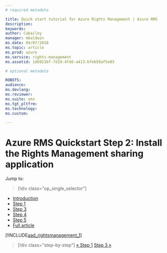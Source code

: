 ```yaml
---
# required metadata

title: Quick start tutorial for Azure Rights Management | Azure RMS
description:
keywords:
author: Cabailey
manager: mbaldwin
ms.date: 04/07/2016
ms.topic: article
ms.prod: azure
ms.service: rights-management
ms.assetid: 1db923bf-7d19-4fdd-a413-bfeb58af5e03

# optional metadata

ROBOTS: 
audience:
ms.devlang:
ms.reviewer:
ms.suite: ems
ms.tgt_pltfrm:
ms.technology:
ms.custom:

---
```




# Azure RMS Quickstart Step 2: Install the Rights Management sharing application

Jump to: 
> [!div class="op_single_selector"]
- [Introduction](rms-quickstart-intro.md)
- [Step 1](rms-quickstart-step1.md)
- [Step 3](rms-quickstart-step3.md)
- [Step 4](rms-quickstart-step4.md)
- [Step 5](rms-quickstart-step5.md)
- [Full article](rms-quickstart.md)

[!INCLUDE[aad_rightsmanagement_1](../includes/rms-quickstart-step2-include.md)] 

>[!div class="step-by-step"]
[« Step 1](rms-quickstart-step1.md)
[Step 3 »](rms-quickstart-step3.md)